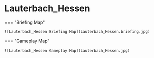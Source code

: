 # Lauterbach_Hessen

=== "Briefing Map"

    ![Lauterbach_Hessen Briefing Map](Lauterbach_Hessen.briefing.jpg)

=== "Gameplay Map"

    ![Lauterbach_Hessen Gameplay Map](Lauterbach_Hessen.jpg)
